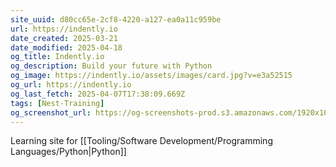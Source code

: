 ```yaml
---
site_uuid: d80cc65e-2cf8-4220-a127-ea0a11c959be
url: https://indently.io
date_created: 2025-03-21
date_modified: 2025-04-18
og_title: Indently.io
og_description: Build your future with Python
og_image: https://indently.io/assets/images/card.jpg?v=e3a52515
og_url: https://indently.io
og_last_fetch: 2025-04-07T17:38:09.669Z
tags: [Nest-Training]
og_screenshot_url: https://og-screenshots-prod.s3.amazonaws.com/1920x1080/80/false/76521b8490c4f299de35b34c2755f4524f9710b3dcd40d677d468076bcfeb174.jpeg
---
```

Learning site for [[Tooling/Software Development/Programming Languages/Python|Python]]

































